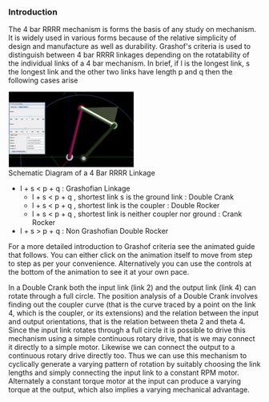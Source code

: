 ### Introduction
The 4 bar RRRR mechanism is forms the basis of any study on mechanism. It is widely used in various forms because of the relative simplicity of design and manufacture as well as durability. Grashof's criteria is used to distinguish between 4 bar RRRR linkages depending on the rotatability of the individual links of a 4 bar mechanism. In brief, if l is the longest link, s the longest link and the other two links have length p and q then the following cases arise
<div align="centre">
 <img src="images/4_bar_RRRR_simulator.gif" width="50%">
 <figcaption>Schematic Diagram of a 4 Bar RRRR Linkage</figcaption>
</div>

- l + s < p + q   :  Grashofian Linkage
   - l + s < p + q , shortest link s is the ground link  :   Double Crank
   - l + s < p + q , shortest link is the coupler :  Double Rocker
   - l + s < p + q , shortest link is neither coupler nor ground  :   Crank Rocker
- l + s > p + q   :   Non Grashofian Double Rocker

For a more detailed introduction to Grashof criteria see the animated guide that follows. You can either click on the animation itself to move from step to step as per your convenience. Alternatively you can use the controls at the bottom of the animation to see it at your own pace.

In a Double Crank both the input link (link 2) and the output link (link 4) can rotate through a full circle. The position analysis of a Double Crank involves finding out the coupler curve (that is the curve traced by a point on the link 4, which is the coupler, or its extensions) and the relation between the input and output orientations, that is the relation between theta 2 and theta 4. Since the input link rotates through a full circle it is possible to drive this mechanism using a simple continuous rotary drive, that is we may connect it directly to a simple motor. Likewise we can connect the output to a continuous rotary drive directly too. Thus we can use this mechanism to cyclically generate a varying pattern of rotation by suitably choosing the link lengths and simply connecting the input link to a constant RPM motor. Alternately a constant torque motor at the input can produce a varying torque at the output, which also implies a varying mechanical advantage.